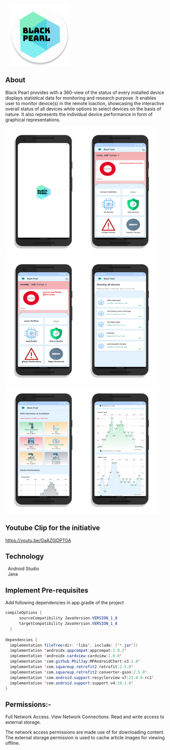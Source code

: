 &nbsp;&nbsp;
<img style="align-content: center;" src="https://github.com/GangOf7/MobileApp/blob/master/app/src/main/res/mipmap-xxxhdpi/ic_launcher.png">

## About
Black Pearl provides with a 360-view of the status of every installed device displays statistical data for monitoring and research purpose. It enables user to monitor device(s) in the remote loaction, showcasing the interactive overall status of all devices while options to select devices on the basis of nature. It also represents the individual device performance in form of graphical representations. <br>

<img width="240" style="align-content: center;" height="400" src="https://github.com/GangOf7/MobileApp/blob/master/app/src/main/res/drawable-mdpi/app_splash.png"><img width="240" style="align-content: center;" height="400" src="https://github.com/GangOf7/MobileApp/blob/master/app/src/main/res/drawable-mdpi/app_home_english.png"><img width="240" style="align-content: center;" height="400" src="https://github.com/GangOf7/MobileApp/blob/master/app/src/main/res/drawable-mdpi/app_home_bangla.png"><img width="240" style="align-content: center;" height="400" src="https://github.com/GangOf7/MobileApp/blob/master/app/src/main/res/drawable-mdpi/app_device_list.png"><img width="240" style="align-content: center;" height="400" src="https://github.com/GangOf7/MobileApp/blob/master/app/src/main/res/drawable-mdpi/app_device_detail.png"><img width="240" style="align-content: center;" height="400" src="https://github.com/GangOf7/MobileApp/blob/master/app/src/main/res/drawable-mdpi/app_detail_chart.png">

## Youtube Clip for the initiative
https://youtu.be/GaAZ0jDPT0A

## Technology
&nbsp;&nbsp;Android Studio <br>
&nbsp;&nbsp;Java <br>

## Implement Pre-requisites

Add following dependencies in app.gradle of the project
  ```java
  compileOptions {
        sourceCompatibility JavaVersion.VERSION_1_8
        targetCompatibility JavaVersion.VERSION_1_8
    }
    
dependencies {
    implementation fileTree(dir: 'libs', include: ['*.jar'])
    implementation 'androidx.appcompat:appcompat:1.0.2'
    implementation 'androidx.cardview:cardview:1.0.0'
    implementation 'com.github.PhilJay:MPAndroidChart:v3.1.0'
    implementation 'com.squareup.retrofit2:retrofit:2.5.0'
    implementation 'com.squareup.retrofit2:converter-gson:2.5.0'
    implementation 'com.android.support:recyclerview-v7:21.0.0-rc1'
    implementation 'com.android.support:support-v4:19.1.0'
}
```

## Permissions:-

Full Network Access.
View Network Connections.
Read and write access to external storage.

The network access permissions are made use of for downloading content. The external storage permission is used to cache article images for viewing offline. 


 






